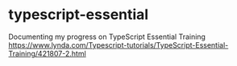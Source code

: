 # typescript-essential

Documenting my progress on TypeScript Essential Training https://www.lynda.com/Typescript-tutorials/TypeScript-Essential-Training/421807-2.html